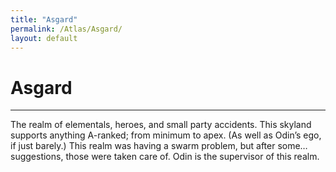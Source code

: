```yaml
---
title: "Asgard"
permalink: /Atlas/Asgard/
layout: default
---
```

# Asgard
---
The realm of elementals, heroes, and small party accidents. This skyland supports anything A-ranked; from minimum to apex. (As well as Odin’s ego, if just barely.) This realm was having a swarm problem, but after some… suggestions, those were taken care of. Odin is the supervisor of this realm.